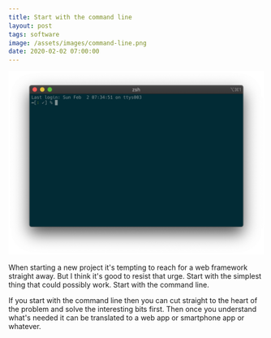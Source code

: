 ```yaml
---
title: Start with the command line
layout: post
tags: software
image: /assets/images/command-line.png
date: 2020-02-02 07:00:00
---
```


![Screenshot of the iTerm terminal emulator with zsh prompt](/assets/images/command-line.png)

When starting a new project it's tempting to reach for a web framework straight away. But I think it's good to resist that urge. Start with the simplest thing that could possibly work. Start with the command line.


If you start with the command line then you can cut straight to the heart of the problem and solve the interesting bits first. Then once you understand what's needed it can be translated to a web app or smartphone app or whatever.
